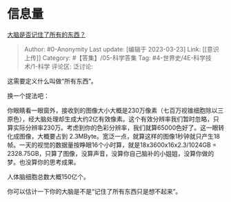 # 信息量
[大脑是否记住了所有的东西？](https://www.zhihu.com/question/298811569/answer/513140725)

> Author: #0-Anonymity
> Last update: [编辑于 2023-03-23]
> Link: [[意识上传]]
> Category: #【答集】/05-科学答集 
> Tag: #4-世界史/4E-科学技术/1-科学
> 评论区:
> 泛讨论:

这需要定义什么叫做“所有东西”。

换一个提法吧：

你眼睛看一眼窗外，接收到的图像大小大概是230万像素（七百万视锥细胞除以三原色），经大脑处理却生成大约2亿有效像素。这个有效分辨率我们暂时忽略，只算实际分辨率230万。考虑到你的色彩分辨率，我们就算65000色好了。这一眼转化成图像，大概要占到 2.3MByte。宽泛一点，就算这样的图像1秒钟就只产生18帧。一天的视觉的数据量按睁眼16个小时算，就是18x3600x16x2.3/1024GB = 2328.75GB，只算了图像，没算声音，没算你自己脑补的小姐姐，没算你做的梦。也没算你的思考成果。

人体脑细胞总数大概150亿个。

你可以估计一下你的大脑是不是“记住了所有东西只是想不起来”。
